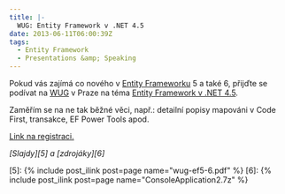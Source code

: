 ```yaml
---
title: |-
  WUG: Entity Framework v .NET 4.5
date: 2013-06-11T06:00:39Z
tags:
  - Entity Framework
  - Presentations &amp; Speaking
---
```

Pokud vás zajímá co nového v [Entity Frameworku][1] 5 a také 6, přijďte se podívat na [WUG][2] v Praze na téma [Entity Framework v .NET 4.5][3].

<!-- excerpt -->

Zaměřím se na ne tak běžné věci, např.: detailní popisy mapováni v Code First, transakce, EF Power Tools apod.

[Link na registraci.][4]

_[Slajdy][5] a [zdrojáky][6]_

[1]: http://msdn.com/ef
[2]: http://www.wug.cz
[3]: http://wug.cz/praha/akce/591-Entity-Framework-v-NET-4-5
[4]: http://wug.cz/praha/akce/591-Entity-Framework-v-NET-4-5
[5]: {% include post_ilink post=page name="wug-ef5-6.pdf" %}
[6]: {% include post_ilink post=page name="ConsoleApplication2.7z" %}